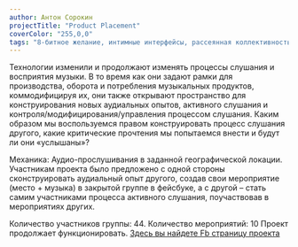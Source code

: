 ```yaml
---
author: Антон Сорокин
projectTitle: "Product Placement"
coverColor: "255,0,0"
tags: "8-битное желание, интимные интерфейсы, рассеянная коллективность, психодата, совпадание, ритм, политический танцпол, язык и зубы креативности"
---
```

Технологии изменили и продолжают изменять процессы слушания и восприятия музыки. В то время как они задают рамки для производства, оборота и потребления музыкальных продуктов, коммодифицируя их, они также открывают пространство для конструирования новых аудиальных опытов, активного слушания и контроля/модифицирования/управления процессом слушания. Каким образом мы воспользуемся правом конструировать процесс слушания другого, какие критические прочтения мы попытаемся внести и будут ли они «услышаны»?

Механика:
Аудио-прослушивания в заданной географической локации. Участникам проекта было предложено с одной стороны сконструировать аудиальный опыт другого, создав свои мероприятие (место + музыка) в закрытой группе в фейсбуке, а с другой – стать самим участниками процесса активного слушания, поучаствовав в мероприятиях других.

Количество участников группы: 44.
Количество мероприятий: 10
Проект продолжает функционировать. [Здесь вы найдете Fb страницу проекта][1]

[1]:	https://www.facebook.com/groups/1008858615875973/
